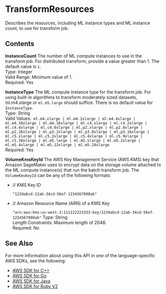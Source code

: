 # TransformResources<a name="API_TransformResources"></a>

Describes the resources, including ML instance types and ML instance count, to use for transform job\.

## Contents<a name="API_TransformResources_Contents"></a>

 **InstanceCount**   <a name="SageMaker-Type-TransformResources-InstanceCount"></a>
The number of ML compute instances to use in the transform job\. For distributed transform, provide a value greater than 1\. The default value is `1`\.  
Type: Integer  
Valid Range: Minimum value of 1\.  
Required: Yes

 **InstanceType**   <a name="SageMaker-Type-TransformResources-InstanceType"></a>
The ML compute instance type for the transform job\. For using built\-in algorithms to transform moderately sized datasets, ml\.m4\.xlarge or `ml.m5.large` should suffice\. There is no default value for `InstanceType`\.  
Type: String  
Valid Values:` ml.m4.xlarge | ml.m4.2xlarge | ml.m4.4xlarge | ml.m4.10xlarge | ml.m4.16xlarge | ml.c4.xlarge | ml.c4.2xlarge | ml.c4.4xlarge | ml.c4.8xlarge | ml.p2.xlarge | ml.p2.8xlarge | ml.p2.16xlarge | ml.p3.2xlarge | ml.p3.8xlarge | ml.p3.16xlarge | ml.c5.xlarge | ml.c5.2xlarge | ml.c5.4xlarge | ml.c5.9xlarge | ml.c5.18xlarge | ml.m5.large | ml.m5.xlarge | ml.m5.2xlarge | ml.m5.4xlarge | ml.m5.12xlarge | ml.m5.24xlarge`   
Required: Yes

 **VolumeKmsKeyId**   <a name="SageMaker-Type-TransformResources-VolumeKmsKeyId"></a>
The AWS Key Management Service \(AWS KMS\) key that Amazon SageMaker uses to encrypt data on the storage volume attached to the ML compute instance\(s\) that run the batch transform job\. The `VolumeKmsKeyId` can be any of the following formats:  
+ // KMS Key ID

   `"1234abcd-12ab-34cd-56ef-1234567890ab"` 
+ // Amazon Resource Name \(ARN\) of a KMS Key

   `"arn:aws:kms:us-west-2:111122223333:key/1234abcd-12ab-34cd-56ef-1234567890ab"` 
Type: String  
Length Constraints: Maximum length of 2048\.  
Required: No

## See Also<a name="API_TransformResources_SeeAlso"></a>

For more information about using this API in one of the language\-specific AWS SDKs, see the following:
+  [AWS SDK for C\+\+](https://docs.aws.amazon.com/goto/SdkForCpp/sagemaker-2017-07-24/TransformResources) 
+  [AWS SDK for Go](https://docs.aws.amazon.com/goto/SdkForGoV1/sagemaker-2017-07-24/TransformResources) 
+  [AWS SDK for Java](https://docs.aws.amazon.com/goto/SdkForJava/sagemaker-2017-07-24/TransformResources) 
+  [AWS SDK for Ruby V2](https://docs.aws.amazon.com/goto/SdkForRubyV2/sagemaker-2017-07-24/TransformResources) 